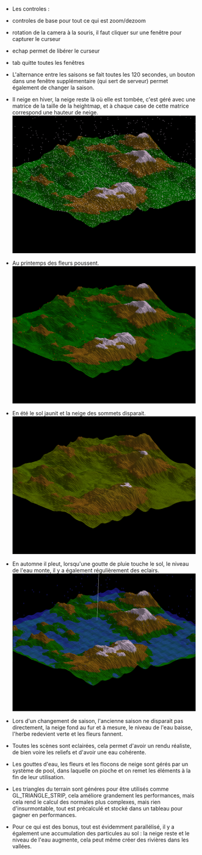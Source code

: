 * Les controles :
 * controles de base pour tout ce qui est zoom/dezoom
 * rotation de la camera à la souris, il faut cliquer sur une fenêtre pour capturer le curseur
 * echap permet de libérer le curseur
 * tab quitte toutes les fenêtres

* L'alternance entre les saisons se fait toutes les 120 secondes, un bouton dans une fenêtre supplémentaire (qui sert de serveur) permet également de changer la saison.

* Il neige en hiver, la neige reste là où elle est tombée, c'est géré avec une matrice de la taille de la heightmap, et à chaque case de cette matrice correspond une hauteur de neige.
![alt tag](./winter.png)

* Au printemps des fleurs poussent.
![alt tag](./spring.png)

* En été le sol jaunit et la neige des sommets disparait.
![alt tag](./summer.png)

* En automne il pleut, lorsqu'une goutte de pluie touche le sol, le niveau de l'eau monte, il y a également régulièrement des eclairs.
![alt tag](./autumn.png)

* Lors d'un changement de saison, l'ancienne saison ne disparait pas directement, la neige fond au fur et à mesure, le niveau de l'eau baisse, l'herbe redevient verte et les fleurs fannent.

* Toutes les scènes sont eclairées, cela permet d'avoir un rendu réaliste, de bien voire les reliefs et d'avoir une eau cohérente.

* Les gouttes d'eau, les fleurs et les flocons de neige sont gérés par un système de pool, dans laquelle on pioche et on remet les éléments à la fin de leur utilisation.

* Les triangles du terrain sont généres pour être utilisés comme GL_TRIANGLE_STRIP, cela améliore grandement les performances, mais cela rend le calcul des normales plus complexes, mais rien d'insurmontable, tout est précalculé et stocké dans un tableau pour gagner en performances.

* Pour ce qui est des bonus, tout est évidemment parallélisé, il y a également une accumulation des particules au sol : la neige reste et le niveau de l'eau augmente, cela peut même créer des rivières dans les vallées.
